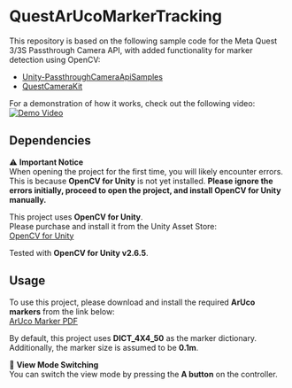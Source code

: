 # QuestArUcoMarkerTracking

This repository is based on the following sample code for the Meta Quest 3/3S Passthrough Camera API, with added functionality for marker detection using OpenCV:

- [Unity-PassthroughCameraApiSamples](https://github.com/oculus-samples/Unity-PassthroughCameraApiSamples)
- [QuestCameraKit](https://github.com/xrdevrob/QuestCameraKit)

For a demonstration of how it works, check out the following video:  
[![Demo Video](https://img.youtube.com/vi/cJSjYMuJu8w/0.jpg)](https://www.youtube.com/watch?v=cJSjYMuJu8w)

## Dependencies

⚠ **Important Notice**  
When opening the project for the first time, you will likely encounter errors. This is because **OpenCV for Unity** is not yet installed. **Please ignore the errors initially, proceed to open the project, and install OpenCV for Unity manually.**  

This project uses **OpenCV for Unity**.   
Please purchase and install it from the Unity Asset Store:  
[OpenCV for Unity](https://assetstore.unity.com/packages/tools/integration/opencv-for-unity-21088?locale=en-US)  

Tested with **OpenCV for Unity v2.6.5**.

## Usage

To use this project, please download and install the required **ArUco markers** from the link below:  
[ArUco Marker PDF](https://github.com/TakashiYoshinaga/QuestArUcoMarkerTracking/blob/main/ArUcoMarker.pdf)  

By default, this project uses **DICT_4X4_50** as the marker dictionary.  
Additionally, the marker size is assumed to be **0.1m**.  

🔄 **View Mode Switching**  
You can switch the view mode by pressing the **A button** on the controller.
